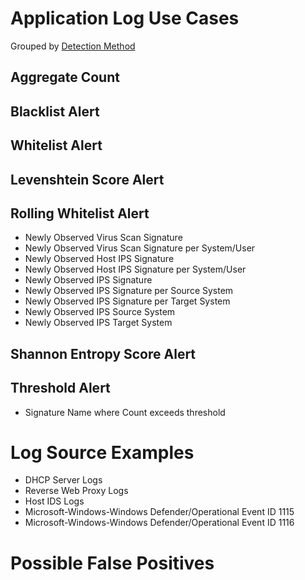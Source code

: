 # Application Log Use Cases


Grouped by [Detection Method](/Detection-Methods.md)


## Aggregate Count


## Blacklist Alert


## Whitelist Alert


## Levenshtein Score Alert


## Rolling Whitelist Alert
- Newly Observed Virus Scan Signature
- Newly Observed Virus Scan Signature per System/User
- Newly Observed Host IPS Signature
- Newly Observed Host IPS Signature per System/User
- Newly Observed IPS Signature
- Newly Observed IPS Signature per Source System
- Newly Observed IPS Signature per Target System
- Newly Observed IPS Source System
- Newly Observed IPS Target System


## Shannon Entropy Score Alert


## Threshold Alert
- Signature Name where Count exceeds threshold


# Log Source Examples
- DHCP Server Logs
- Reverse Web Proxy Logs
- Host IDS Logs
- Microsoft-Windows-Windows Defender/Operational Event ID 1115
- Microsoft-Windows-Windows Defender/Operational Event ID 1116


# Possible False Positives
